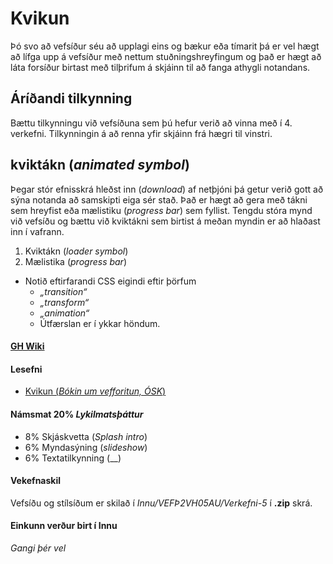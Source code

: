 # Kvikun 

Þó svo að vefsíður séu að upplagi eins og bækur eða tímarit þá er vel hægt að lífga upp á vefsíður með nettum stuðningshreyfingum og það er hægt að láta forsíður birtast með tilþrifum á skjáinn til að fanga athygli notandans. 

## Áríðandi tilkynning

Bættu tilkynningu við vefsíðuna sem þú hefur verið að vinna með í 4. verkefni. Tilkynningin á að renna yfir skjáinn frá hægri til vinstri.

## kviktákn (_animated symbol_)

Þegar stór efnisskrá hleðst inn (_download_) af netþjóni þá getur verið gott að sýna notanda að samskipti eiga sér stað. Það er hægt að gera með tákni sem hreyfist eða mælistiku (_progress bar_) sem fyllist. Tengdu stóra mynd við vefsíðu og bættu við kviktákni sem birtist á meðan myndin er að hlaðast inn í vafrann. 

1. Kviktákn (_loader symbol_)  
1. Mælistika (_progress bar_)

* Notið eftirfarandi CSS eigindi eftir þörfum
  * _„transition“_  
  * _„transform“_ 
  * _„animation“_
  * Útfærslan er í ykkar höndum.  

#### [GH Wiki](https://github.com/vefhonnun/24H-verkefni/wiki#kvikun---animation)

#### Lesefni

* [Kvikun (_Bókin um vefforitun, ÓSK_)](https://bok.vefforritun.is/19.kvikun)

#### Námsmat 20% _Lykilmatsþáttur_

- 8% Skjáskvetta (_Splash intro_)
- 6% Myndasýning (_slideshow_) 
- 6% Textatilkynning (__) 

#### Vekefnaskil

Vefsíðu og stílsíðum er skilað í _Innu/VEFÞ2VH05AU/Verkefni-5_ í **.zip** skrá. 

#### Einkunn verður birt í Innu

_Gangi þér vel_



